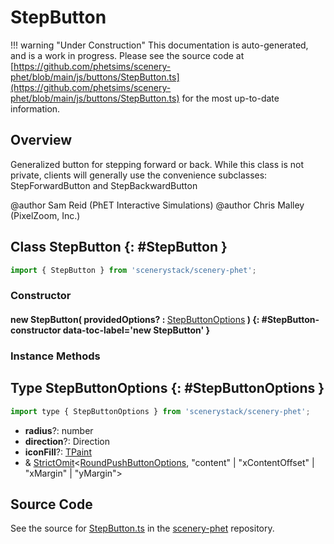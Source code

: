 # StepButton

!!! warning "Under Construction"
    This documentation is auto-generated, and is a work in progress. Please see the source code at
    [https://github.com/phetsims/scenery-phet/blob/main/js/buttons/StepButton.ts](https://github.com/phetsims/scenery-phet/blob/main/js/buttons/StepButton.ts) for the most up-to-date information.

## Overview

Generalized button for stepping forward or back.  While this class is not private, clients will generally use the
convenience subclasses: StepForwardButton and StepBackwardButton

@author Sam Reid (PhET Interactive Simulations)
@author Chris Malley (PixelZoom, Inc.)

## Class StepButton {: #StepButton }


```js
import { StepButton } from 'scenerystack/scenery-phet';
```
### Constructor

#### new StepButton( providedOptions? : <span style="font-weight: 400;">[StepButtonOptions](../scenery-phet/StepButton.md#StepButtonOptions)</span> ) {: #StepButton-constructor data-toc-label='new StepButton' }

### Instance Methods





## Type StepButtonOptions {: #StepButtonOptions }


```js
import type { StepButtonOptions } from 'scenerystack/scenery-phet';
```


- **radius**?: <span style="color: hsla(calc(var(--md-hue) + 180deg),80%,40%,1);">number</span>
- **direction**?: Direction
- **iconFill**?: [TPaint](../scenery/TPaint.md)
- &amp; [StrictOmit](../phet-core/StrictOmit.md)&lt;[RoundPushButtonOptions](../sun/RoundPushButton.md#RoundPushButtonOptions), "content" | "xContentOffset" | "xMargin" | "yMargin"&gt;




## Source Code

See the source for [StepButton.ts](https://github.com/phetsims/scenery-phet/blob/main/js/buttons/StepButton.ts) in the [scenery-phet](https://github.com/phetsims/scenery-phet) repository.
